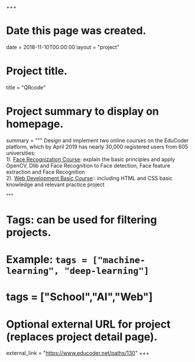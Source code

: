 +++
# Date this page was created.
date = 2018-11-10T00:00:00
layout = "project"

# Project title.
title = "QRcode"

# Project summary to display on homepage.
summary = """
 Design and implement two online courses on the EduCoder platform, which by April 2019 has nearly 30,000 registered users from 605 universities:<br>
 1). [Face Recognization Course](https://www.educoder.net/paths/130): explain the basic principles and apply OpenCV, Dlib and Face Recognition to Face detection, Face feature extraction and Face Recognition<br>
 2). [Web Development Basic Course](https://www.educoder.net/paths/15):: including HTML and CSS basic knowledge and relevant practice project
 
 """

# Tags: can be used for filtering projects.
# Example: `tags = ["machine-learning", "deep-learning"]`
# tags = ["School","AI","Web"]

# Optional external URL for project (replaces project detail page).
external_link = "https://www.educoder.net/paths/130"
+++
